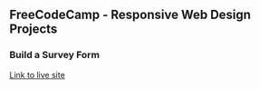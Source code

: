 ## FreeCodeCamp - Responsive Web Design Projects 
### Build a Survey Form

[Link to live site](https://fcc-survey-form-mwptje.netlify.com/)


